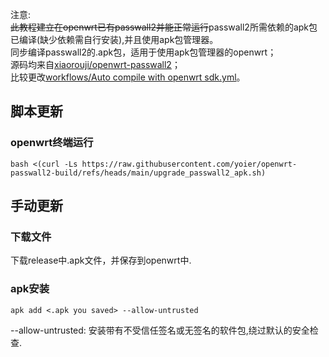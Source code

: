 注意: <br>
~~此教程建立在openwrt已有passwall2并能正常运行~~passwall2所需依赖的apk包已编译(缺少依赖需自行安装),并且使用apk包管理器。<br>
同步编译passwall2的.apk包，适用于使用apk包管理器的openwrt；<br>
源码均来自[xiaorouji/openwrt-passwall2](https://github.com/xiaorouji/openwrt-passwall2)；<br>
比较更改[workflows/Auto compile with openwrt sdk.yml](https://github.com/xiaorouji/openwrt-passwall2/compare/main...yoier:openwrt-passwall2:main?diff=split&w=#diff-2f9f24d66bc665142e414c96f7dd53791b18945862668bfbb225ab89f80b38bc)。

## 脚本更新
### openwrt终端运行
```
bash <(curl -Ls https://raw.githubusercontent.com/yoier/openwrt-passwall2-build/refs/heads/main/upgrade_passwall2_apk.sh)
```

## 手动更新
### 下载文件
下载release中.apk文件，并保存到openwrt中.<br>
### apk安装
```
apk add <.apk you saved> --allow-untrusted
```
--allow-untrusted: 安装带有不受信任签名或无签名的软件包,绕过默认的安全检查.
